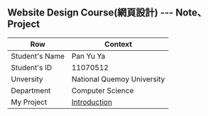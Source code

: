## Website Design Course(網頁設計) --- Note、Project

Row |  Context
-----|--------
Student's Name |  Pan Yu Ya
Student's ID  | 11070512
Unversity | National Quemoy University
Department | Computer Science
My Project | [Introduction](myproject.md)  
